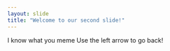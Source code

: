 ```yaml
---
layout: slide
title: "Welcome to our second slide!"
---
```

I know what you meme
Use the left arrow to go back!
